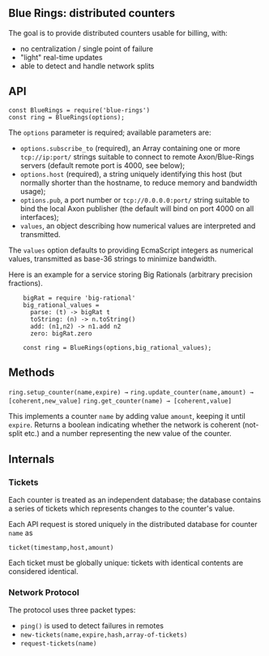 Blue Rings: distributed counters
--------------------------------

The goal is to provide distributed counters usable for billing, with:
- no centralization / single point of failure
- "light" real-time updates
- able to detect and handle network splits

API
---

```
const BlueRings = require('blue-rings')
const ring = BlueRings(options);
```

The `options` parameter is required; available parameters are:
- `options.subscribe_to` (required), an Array containing one or more `tcp://ip:port/` strings suitable to connect to remote Axon/Blue-Rings servers (default remote port is 4000, see below);
- `options.host` (required), a string uniquely identifying this host (but normally shorter than the hostname, to reduce memory and bandwidth usage);
- `options.pub`, a port number or `tcp://0.0.0.0:port/` string suitable to bind the local Axon publisher (the default will bind on port 4000 on all interfaces);
- `values`, an object describing how numerical values are interpreted and transmitted.

The `values` option defaults to providing EcmaScript integers as numerical values, transmitted as base-36 strings to minimize bandwidth.

Here is an example for a service storing Big Rationals (arbitrary precision fractions).

```
    bigRat = require 'big-rational'
    big_rational_values =
      parse: (t) -> bigRat t
      toString: (n) -> n.toString()
      add: (n1,n2) -> n1.add n2
      zero: bigRat.zero

    const ring = BlueRings(options,big_rational_values);
```

Methods
-------

`ring.setup_counter(name,expire) →`
`ring.update_counter(name,amount) → [coherent,new_value]`
`ring.get_counter(name) → [coherent,value]`

This implements a counter `name` by adding value `amount`, keeping it until `expire`. Returns a boolean indicating whether the network is coherent (not-split etc.) and a number representing the new value of the counter.

Internals
---------

### Tickets

Each counter is treated as an independent database; the database contains a series of tickets which represents changes to the counter's value.

Each API request is stored uniquely in the distributed database for counter `name` as

`ticket(timestamp,host,amount)`

Each ticket must be globally unique: tickets with identical contents are considered identical.

### Network Protocol

The protocol uses three packet types:
- `ping()` is used to detect failures in remotes
- `new-tickets(name,expire,hash,array-of-tickets)`
- `request-tickets(name)`
